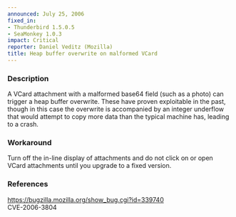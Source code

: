 ```yaml
---
announced: July 25, 2006
fixed_in:
- Thunderbird 1.5.0.5
- SeaMonkey 1.0.3
impact: Critical
reporter: Daniel Veditz (Mozilla)
title: Heap buffer overwrite on malformed VCard
---
```


<h3>Description</h3>

<p>A VCard attachment with a malformed base64 field (such as a photo) can
trigger a heap buffer overwrite. These have proven exploitable in the
past, though in this case the overwrite is accompanied by an integer
underflow that would attempt to copy more data than the typical machine
has, leading to a crash.</p>

<h3>Workaround</h3>

<p>Turn off the in-line display of attachments and do not click on
or open VCard attachments until you upgrade to a fixed version.</p>

<h3>References</h3>

<p><a href="https://bugzilla.mozilla.org/show_bug.cgi?id=339740">
https://bugzilla.mozilla.org/show_bug.cgi?id=339740</a><br/>
CVE-2006-3804</p>



